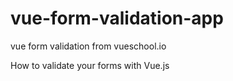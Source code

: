 # vue-form-validation-app
vue form validation from vueschool.io

How to validate your forms with Vue.js